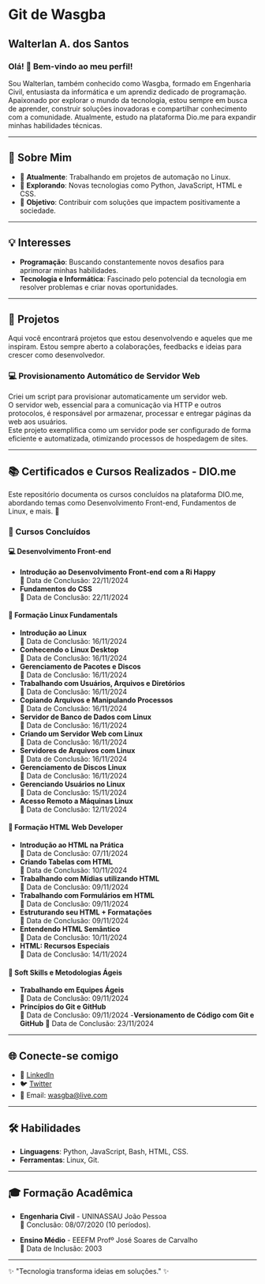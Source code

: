 # Git de Wasgba  
## Walterlan A. dos Santos  

### Olá! 👋 Bem-vindo ao meu perfil!
Sou Walterlan, também conhecido como Wasgba, formado em Engenharia Civil, entusiasta da informática e um aprendiz dedicado de programação. Apaixonado por explorar o mundo da tecnologia, estou sempre em busca de aprender, construir soluções inovadoras e compartilhar conhecimento com a comunidade. Atualmente, estudo na plataforma Dio.me para expandir minhas habilidades técnicas.

---

## 🚀 Sobre Mim
- 🔭 **Atualmente**: Trabalhando em projetos de automação no Linux.
- 🌱 **Explorando**: Novas tecnologias como Python, JavaScript, HTML e CSS.
- 🎯 **Objetivo**: Contribuir com soluções que impactem positivamente a sociedade.

---

## 💡 Interesses  
- **Programação**: Buscando constantemente novos desafios para aprimorar minhas habilidades.  
- **Tecnologia e Informática**: Fascinado pelo potencial da tecnologia em resolver problemas e criar novas oportunidades.

---

## 📂 Projetos  
Aqui você encontrará projetos que estou desenvolvendo e aqueles que me inspiram. Estou sempre aberto a colaborações, feedbacks e ideias para crescer como desenvolvedor.

### 💻 Provisionamento Automático de Servidor Web
Criei um script para provisionar automaticamente um servidor web.  
O servidor web, essencial para a comunicação via HTTP e outros protocolos, é responsável por armazenar, processar e entregar páginas da web aos usuários.  
Este projeto exemplifica como um servidor pode ser configurado de forma eficiente e automatizada, otimizando processos de hospedagem de sites.

---

## 📚 Certificados e Cursos Realizados - DIO.me  
Este repositório documenta os cursos concluídos na plataforma DIO.me, abordando temas como Desenvolvimento Front-end, Fundamentos de Linux, e mais. 🚀

### 🏅 Cursos Concluídos

#### 💻 Desenvolvimento Front-end
- **Introdução ao Desenvolvimento Front-end com a Ri Happy**  
    📅 Data de Conclusão: 22/11/2024
- **Fundamentos do CSS**  
    📅 Data de Conclusão: 22/11/2024

#### 🐧 Formação Linux Fundamentals
- **Introdução ao Linux**  
    📅 Data de Conclusão: 16/11/2024  
- **Conhecendo o Linux Desktop**  
    📅 Data de Conclusão: 16/11/2024  
- **Gerenciamento de Pacotes e Discos**  
    📅 Data de Conclusão: 16/11/2024  
- **Trabalhando com Usuários, Arquivos e Diretórios**  
    📅 Data de Conclusão: 16/11/2024  
- **Copiando Arquivos e Manipulando Processos**  
    📅 Data de Conclusão: 16/11/2024  
- **Servidor de Banco de Dados com Linux**  
    📅 Data de Conclusão: 16/11/2024  
- **Criando um Servidor Web com Linux**  
    📅 Data de Conclusão: 16/11/2024  
- **Servidores de Arquivos com Linux**  
    📅 Data de Conclusão: 16/11/2024  
- **Gerenciamento de Discos Linux**  
    📅 Data de Conclusão: 16/11/2024  
- **Gerenciando Usuários no Linux**  
    📅 Data de Conclusão: 15/11/2024  
- **Acesso Remoto a Máquinas Linux**  
    📅 Data de Conclusão: 12/11/2024  

#### 📑 Formação HTML Web Developer  
- **Introdução ao HTML na Prática**  
    📅 Data de Conclusão: 07/11/2024  
- **Criando Tabelas com HTML**  
    📅 Data de Conclusão: 10/11/2024  
- **Trabalhando com Mídias utilizando HTML**  
    📅 Data de Conclusão: 09/11/2024  
- **Trabalhando com Formulários em HTML**  
    📅 Data de Conclusão: 09/11/2024  
- **Estruturando seu HTML + Formatações**  
    📅 Data de Conclusão: 09/11/2024  
- **Entendendo HTML Semântico**  
    📅 Data de Conclusão: 10/11/2024  
- **HTML: Recursos Especiais**  
    📅 Data de Conclusão: 14/11/2024  

#### 🧠 Soft Skills e Metodologias Ágeis  
- **Trabalhando em Equipes Ágeis**  
    📅 Data de Conclusão: 09/11/2024  
- **Princípios do Git e GitHub**  
    📅 Data de Conclusão: 09/11/2024 
-**Versionamento de Código com Git e GitHub**
    📅 Data de Conclusão: 23/11/2024 

---

## 🌐 Conecte-se comigo
- 💼 [LinkedIn](https://www.linkedin.com/in/walter-alves-749320319/)  
- 🐦 [Twitter](https://x.com/Walterlan_was)  
- 📧 Email: wasgba@live.com  

---

## 🛠️ Habilidades
- **Linguagens**: Python, JavaScript, Bash, HTML, CSS.  
- **Ferramentas**: Linux, Git.  

---

## 🎓 Formação Acadêmica  
- **Engenharia Civil** - UNINASSAU João Pessoa  
  📅 Conclusão: 08/07/2020 (10 períodos).  

- **Ensino Médio** - EEEFM Profº José Soares de Carvalho  
  📅 Data de Inclusão: 2003  

---

✨ "Tecnologia transforma ideias em soluções." ✨
